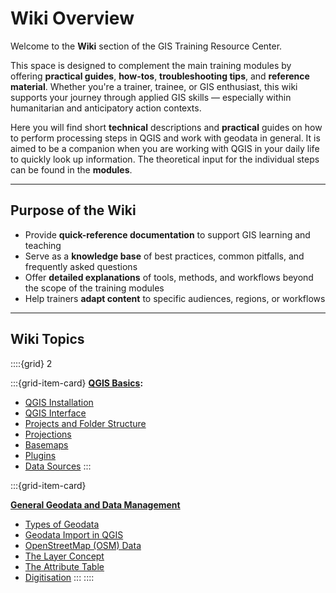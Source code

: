 # Wiki Overview

Welcome to the **Wiki** section of the GIS Training Resource Center.

This space is designed to complement the main training modules by offering **practical guides**, **how-tos**, **troubleshooting tips**, and **reference material**. Whether you're a trainer, trainee, or GIS enthusiast, this wiki supports your journey through applied GIS skills — especially within humanitarian and anticipatory action contexts.

Here you will find short **technical** descriptions and **practical** guides on how to perform processing steps in QGIS and work with geodata in general. It is aimed to be a companion when you are working with QGIS in your daily life to quickly look up information. The theoretical input for the individual steps can be found in the **modules**. 

---

## Purpose of the Wiki

- Provide **quick-reference documentation** to support GIS learning and teaching
- Serve as a **knowledge base** of best practices, common pitfalls, and frequently asked questions
- Offer **detailed explanations** of tools, methods, and workflows beyond the scope of the training modules
- Help trainers **adapt content** to specific audiences, regions, or workflows


---

## Wiki Topics

::::{grid} 2

:::{grid-item-card}
__[QGIS Basics](https://giscience.github.io/gis-training-resource-center/content/Wiki/en_qgis_qgis_basics_wiki.html):__

- [QGIS Installation](https://giscience.github.io/gis-training-resource-center/content/Wiki/en_qgis_installation_wiki.html)
- [QGIS Interface](https://giscience.github.io/gis-training-resource-center/content/Wiki/en_qgis_interface_wiki.html)
- [Projects and Folder Structure](https://giscience.github.io/gis-training-resource-center/content/Wiki/en_qgis_projects_folder_structure_wiki.html)
- [Projections](https://giscience.github.io/gis-training-resource-center/content/Wiki/en_qgis_projections_wiki.html)
- [Basemaps](https://giscience.github.io/gis-training-resource-center/content/Wiki/en_qgis_basemaps_wiki.html)
- [Plugins](https://giscience.github.io/gis-training-resource-center/content/Wiki/en_qgis_plugins_wiki.html)
- [Data Sources](https://giscience.github.io/gis-training-resource-center/content/Wiki/en_qgis_data_sources_wiki.html)
:::

:::{grid-item-card}

__[General Geodata and Data Management](https://giscience.github.io/gis-training-resource-center/content/Wiki/en_qgis_geodata_wiki.html)__

- [Types of Geodata](https://giscience.github.io/gis-training-resource-center/content/Wiki/en_qgis_geodata_types_wiki.html)
- [Geodata Import in QGIS](https://giscience.github.io/gis-training-resource-center/content/Wiki/en_qgis_import_geodata_wiki.html)
- [OpenStreetMap (OSM) Data](https://giscience.github.io/gis-training-resource-center/content/Wiki/en_qgis_OpenStreetMap_wiki.html)
- [The Layer Concept](https://giscience.github.io/gis-training-resource-center/content/Wiki/en_qgis_layer_concept_wiki.html)
- [The Attribute Table](https://giscience.github.io/gis-training-resource-center/content/Wiki/en_qgis_attribute_table_wiki.html)
- [Digitisation](https://giscience.github.io/gis-training-resource-center/content/Wiki/en_qgis_digitisation_wiki.html)
:::
::::